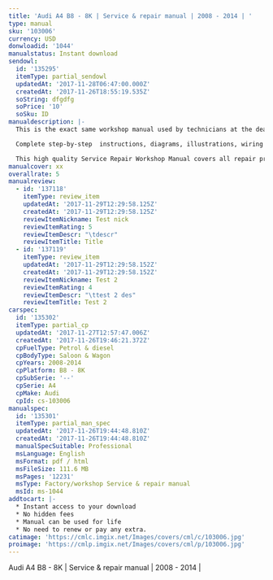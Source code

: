 ```yaml
---
title: 'Audi A4 B8 - 8K | Service & repair manual | 2008 - 2014 | '
type: manual
sku: '103006'
currency: USD
donwloadid: '1044'
manualstatus: Instant download
sendowl:
  id: '135295'
  itemType: partial_sendowl
  updatedAt: '2017-11-28T06:47:00.000Z'
  createdAt: '2017-11-26T18:55:19.535Z'
  soString: dfgdfg
  soPrice: '10'
  soSku: ID
manualdescription: |-
  This is the exact same workshop manual used by technicians at the dealerships to maintain, service, diagnose and repair your vehicle.

  Complete step-by-step  instructions, diagrams, illustrations, wiring schematics, and specifications to completely repair your vehicle with ease!

  This high quality Service Repair Workshop Manual covers all repair procedures A-Z. Every repair and service procedure is covered. Instant download
manualcover: xx
overallrate: 5
manualreview:
  - id: '137118'
    itemType: review_item
    updatedAt: '2017-11-29T12:29:58.125Z'
    createdAt: '2017-11-29T12:29:58.125Z'
    reviewItemNickname: Test nick
    reviewItemRating: 5
    reviewItemDescr: "\tdescr"
    reviewItemTitle: Title
  - id: '137119'
    itemType: review_item
    updatedAt: '2017-11-29T12:29:58.152Z'
    createdAt: '2017-11-29T12:29:58.152Z'
    reviewItemNickname: Test 2
    reviewItemRating: 4
    reviewItemDescr: "\ttest 2 des"
    reviewItemTitle: Test 2
carspec:
  id: '135302'
  itemType: partial_cp
  updatedAt: '2017-11-27T12:57:47.006Z'
  createdAt: '2017-11-26T19:46:21.372Z'
  cpFuelType: Petrol & diesel
  cpBodyType: Saloon & Wagon
  cpYears: 2008-2014
  cpPlatform: B8 - 8K
  cpSubSerie: '--'
  cpSerie: A4
  cpMake: Audi
  cpId: cs-103006
manualspec:
  id: '135301'
  itemType: partial_man_spec
  updatedAt: '2017-11-26T19:44:48.810Z'
  createdAt: '2017-11-26T19:44:48.810Z'
  manualSpecSuitable: Professional
  msLanguage: English
  msFormat: pdf / html
  msFileSize: 111.6 MB
  msPages: '12231'
  msType: Factory/workshop Service & repair manual
  msId: ms-1044
addtocart: |-
  * Instant access to your download
  * No hidden fees
  * Manual can be used for life
  * No need to renew or pay any extra.
catimage: 'https://cmlc.imgix.net/Images/covers/cml/c/103006.jpg'
proimage: 'https://cmlp.imgix.net/Images/covers/cml/p/103006.jpg'
---
```


Audi A4 B8 - 8K | Service & repair manual | 2008 - 2014 | 